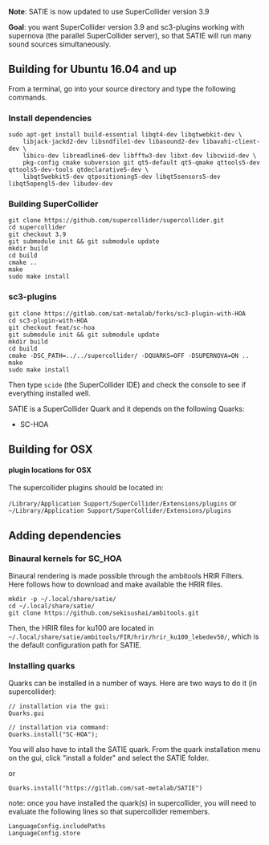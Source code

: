 **Note**: SATIE is now updated to use SuperCollider version 3.9

**Goal**: you want SuperCollider version 3.9 and sc3-plugins working with supernova (the parallel SuperCollider server), so that SATIE will run many sound sources simultaneously.

Building for Ubuntu 16.04 and up
-------------------------

From a terminal, go into your source directory and type the following commands.

### Install dependencies

```
sudo apt-get install build-essential libqt4-dev libqtwebkit-dev \
    libjack-jackd2-dev libsndfile1-dev libasound2-dev libavahi-client-dev \
    libicu-dev libreadline6-dev libfftw3-dev libxt-dev libcwiid-dev \
    pkg-config cmake subversion git qt5-default qt5-qmake qttools5-dev qttools5-dev-tools qtdeclarative5-dev \
    libqt5webkit5-dev qtpositioning5-dev libqt5sensors5-dev libqt5opengl5-dev libudev-dev
```

### Building SuperCollider
```
git clone https://github.com/supercollider/supercollider.git
cd supercollider
git checkout 3.9
git submodule init && git submodule update
mkdir build
cd build
cmake ..
make
sudo make install
```

### sc3-plugins
```
git clone https://gitlab.com/sat-metalab/forks/sc3-plugin-with-HOA
cd sc3-plugin-with-HOA
git checkout feat/sc-hoa
git submodule init && git submodule update
mkdir build
cd build
cmake -DSC_PATH=../../supercollider/ -DQUARKS=OFF -DSUPERNOVA=ON ..
make
sudo make install
```

Then type `scide` (the SuperCollider IDE) and check the console to see if everything installed well.

SATIE is a SuperCollider Quark and it depends on the following Quarks:

- SC-HOA

Building for OSX
-------------------------

####  plugin locations for OSX
The supercollider plugins should be located in:

`/Library/Application Support/SuperCollider/Extensions/plugins`
or
`~/Library/Application Support/SuperCollider/Extensions/plugins`

Adding dependencies
-------------------------
### Binaural kernels for SC_HOA
Binaural rendering is made possible through the ambitools HRIR Filters. Here follows how to download and make available the HRIR files.

~~~~
mkdir -p ~/.local/share/satie/
cd ~/.local/share/satie/
git clone https://github.com/sekisushai/ambitools.git
~~~~

Then, the HRIR files for ku100 are located in `~/.local/share/satie/ambitools/FIR/hrir/hrir_ku100_lebedev50/`, which is the default configuration path for SATIE.

### Installing quarks
Quarks can be installed in a number of ways. Here are two ways to do it (in supercollider):

~~~~
// installation via the gui:
Quarks.gui

// installation via command:
Quarks.install("SC-HOA");
~~~~

You will also have to intall the SATIE quark. From the quark installation menu on the gui, click "install a folder" and select the SATIE folder.

or
~~~~
Quarks.install("https://gitlab.com/sat-metalab/SATIE")
~~~~
note:  once you have installed the quark(s) in supercollider, you will need to evaluate the following lines so that supercollider remembers.

~~~~
LanguageConfig.includePaths
LanguageConfig.store
~~~~

